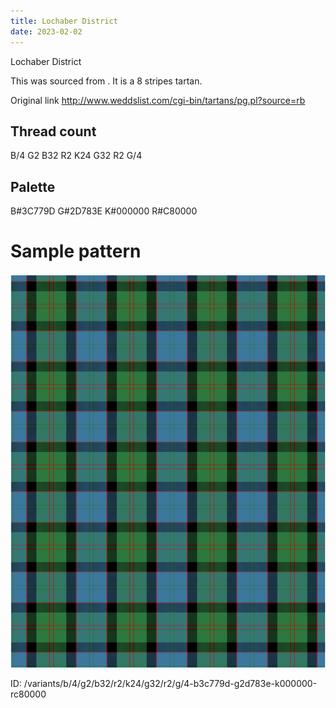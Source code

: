 ```yaml
---
title: Lochaber District
date: 2023-02-02
---
```

Lochaber District

This was sourced from <no value>.  It is a 8 stripes tartan.

Original link http://www.weddslist.com/cgi-bin/tartans/pg.pl?source=rb

## Thread count
B/4 G2 B32 R2 K24 G32 R2 G/4

## Palette
B#3C779D G#2D783E K#000000 R#C80000

# Sample pattern

![Tartan detail](tartan.png "B/4 G2 B32 R2 K24 G32 R2 G/4 tartan")

ID: /variants/b/4/g2/b32/r2/k24/g32/r2/g/4-b3c779d-g2d783e-k000000-rc80000